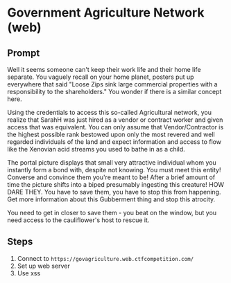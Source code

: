 # Government Agriculture Network (web)

## Prompt

Well it seems someone can't keep their work life and their home life separate. You vaguely recall on your home planet, posters put up everywhere that said "Loose Zips sink large commercial properties with a responsibility to the shareholders." You wonder if there is a similar concept here.

Using the credentials to access this so-called Agricultural network, you realize that SarahH was just hired as a vendor or contract worker and given access that was equivalent. You can only assume that Vendor/Contractor is the highest possible rank bestowed upon only the most revered and well regarded individuals of the land and expect information and access to flow like the Xenovian acid streams you used to bathe in as a child.

The portal picture displays that small very attractive individual whom you instantly form a bond with, despite not knowing. You must meet this entity! Converse and convince them you're meant to be! After a brief amount of time the picture shifts into a biped presumably ingesting this creature! HOW DARE THEY. You have to save them, you have to stop this from happening. Get more information about this Gubberment thing and stop this atrocity.

You need to get in closer to save them - you beat on the window, but you need access to the cauliflower's  host to rescue it.

## Steps

1. Connect to `https://govagriculture.web.ctfcompetition.com/`
1. Set up web server
2. Use xss
